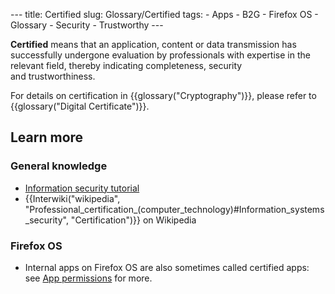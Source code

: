 --- title: Certified slug: Glossary/Certified tags: - Apps - B2G - Firefox OS - Glossary - Security - Trustworthy ---

**Certified** means that an application, content or data transmission has successfully undergone evaluation by professionals with expertise in the relevant field, thereby indicating completeness, security and trustworthiness.

For details on certification in {{glossary("Cryptography")}}, please refer to {{glossary("Digital Certificate")}}.

Learn more
----------

### General knowledge

-   [Information security tutorial](/en-US/docs/Web/Security/Information_Security_Basics)
-   {{Interwiki("wikipedia", "Professional\_certification\_(computer\_technology)\#Information\_systems\_security", "Certification")}} on Wikipedia

### Firefox OS

-   Internal apps on Firefox OS are also sometimes called certified apps: see [App permissions](/en-US/docs/Web/Apps/Build/App_permissions) for more.
